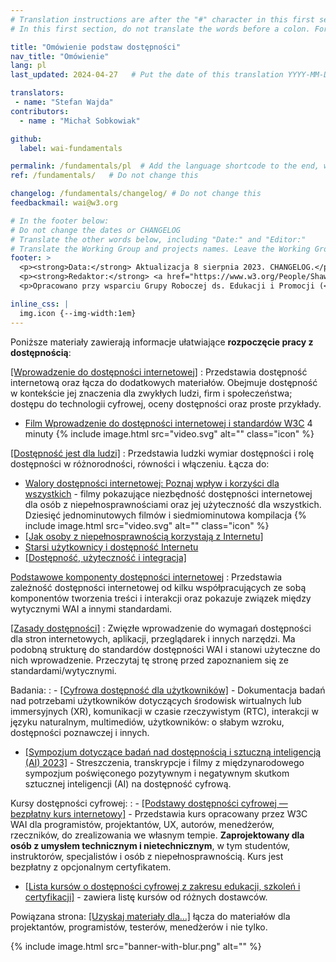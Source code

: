 ```yaml
---
# Translation instructions are after the "#" character in this first section. They are comments that do not show up in the web page. You do not need to translate the instructions after #.
# In this first section, do not translate the words before a colon. For example, do not translate "title:". Do translate the text after "title:".

title: "Omówienie podstaw dostępności"
nav_title: "Omówienie" 
lang: pl
last_updated: 2024-04-27   # Put the date of this translation YYYY-MM-DD (with month in the middle)

translators:
 - name: "Stefan Wajda" 
contributors:
  - name : "Michał Sobkowiak"

github:
  label: wai-fundamentals

permalink: /fundamentals/pl  # Add the language shortcode to the end, with no slash at the end. For example /path/to/file/fr
ref: /fundamentals/   # Do not change this

changelog: /fundamentals/changelog/ # Do not change this
feedbackmail: wai@w3.org

# In the footer below:
# Do not change the dates or CHANGELOG
# Translate the other words below, including "Date:" and "Editor:"
# Translate the Working Group and projects names. Leave the Working Group and projects acronyms in English.
footer: >
  <p><strong>Data:</strong> Aktualizacja 8 sierpnia 2023. CHANGELOG.</p>
  <p><strong>Redaktor:</strong> <a href="https://www.w3.org/People/Shawn/">Shawn Lawton Henry</a>.</p>
  <p>Opracowano przy wsparciu Grupy Roboczej ds. Edukacji i Promocji (<a href="https://www.w3.org/WAI/EO/">EOWG</a>).</p>

inline_css: |
  img.icon {--img-width:1em}
---
```


Poniższe materiały zawierają informacje ułatwiające **rozpoczęcie pracy z dostępnością**:

[[Wprowadzenie do dostępności internetowej]](/fundamentals/accessibility-intro/)
: Przedstawia dostępność internetową oraz łącza do dodatkowych materiałów. Obejmuje dostępność w kontekście jej znaczenia dla zwykłych ludzi, firm i społeczeństwa; dostępu do technologii cyfrowej, oceny dostępności oraz proste przykłady.
-  [Film Wprowadzenie do dostępności internetowej i standardów W3C](/videos/standards-and-benefits/) 4 minuty {% include image.html src="video.svg" alt="" class="icon" %}

[[Dostępność jest dla ludzi]](/people/)
: Przedstawia ludzki wymiar dostępności i rolę dostępności w różnorodności, równości i włączeniu. Łącza do:
-  [Walory dostępności internetowej: Poznaj wpływ i korzyści dla wszystkich](/perspective-videos/) - filmy pokazujące niezbędność dostępności internetowej dla osób z niepełnosprawnościami oraz jej użyteczność dla wszystkich. Dziesięć jednominutowych filmów i siedmiominutowa kompilacja {% include image.html src="video.svg" alt="" class="icon" %}
-  [[Jak osoby z niepełnosprawnością korzystają z Internetu]](/people-use-web/)<!-- , [Filmy demonstrujące korzystanie z Internetu przez osoby niepoełnosprawne](/people-use-web/) Osiemnaście ponad dwuminutowych filmów i 3 kompilacje {% include image.html src="video.svg" alt="" class="icon" %} -->
-  [Starsi użytkownicy i dostępność Internetu](/older-users/) 
-  [[Dostępność, użyteczność i integracja]](/fundamentals/accessibility-usability-inclusion/)

[Podstawowe komponenty dostępności internetowej](/fundamentals/components/)
: Przedstawia zależność dostępności internetowej od kilku współpracujących ze sobą komponentów tworzenia treści i interakcji oraz pokazuje związek między wytycznymi WAI a innymi standardami.

[[Zasady dostępności]](/fundamentals/accessibility-principles/)
: Zwięzłe wprowadzenie do wymagań dostępności dla stron internetowych, aplikacji, przeglądarek i innych narzędzi. Ma podobną strukturę do standardów dostępności WAI i stanowi użyteczne do nich wprowadzenie. Przeczytaj tę stronę przed zapoznaniem się ze standardami/wytycznymi.

Badania:
: -  [[Cyfrowa dostępność dla użytkowników]](/research/user-requirements/) - Dokumentacja badań nad potrzebami użytkowników dotyczących środowisk wirtualnych lub immersyjnych (XR), komunikacji w czasie rzeczywistym (RTC), interakcji w języku naturalnym, multimediów, użytkowników: o słabym wzroku, dostępności poznawczej i innych.
-  [[Sympozjum dotyczące badań nad dostępnością i sztuczną inteligencją (AI)  2023]](/research/ai2023/) - Streszczenia, transkrypcje i filmy z międzynarodowego sympozjum poświęconego pozytywnym i negatywnym skutkom sztucznej inteligencji (AI) na dostępność cyfrową.

Kursy dostępności cyfrowej:
: -  [[Podstawy dostępności cyfrowej &mdash;  bezpłatny kurs internetowy]](/fundamentals/foundations-course/) - Przedstawia kurs opracowany przez W3C WAI dla programistów, projektantów, UX, autorów, menedżerów, rzeczników, do zrealizowania we własnym tempie. **Zaprojektowany dla osób z umysłem technicznym i nietechnicznym**, w tym studentów, instruktorów, specjalistów i osób z niepełnosprawnością. Kurs jest bezpłatny z opcjonalnym certyfikatem.
-  [[Lista kursów o dostępności cyfrowej z zakresu edukacji, szkoleń i certyfikacji]](/courses/list/) - zawiera listę kursów od różnych dostawców.    

Powiązana strona: [[Uzyskaj materiały dla…]](/roles/) łącza do materiałów dla projektantów, programistów, testerów, menedżerów i nie tylko.

{% include image.html src="banner-with-blur.png" alt="" %}
